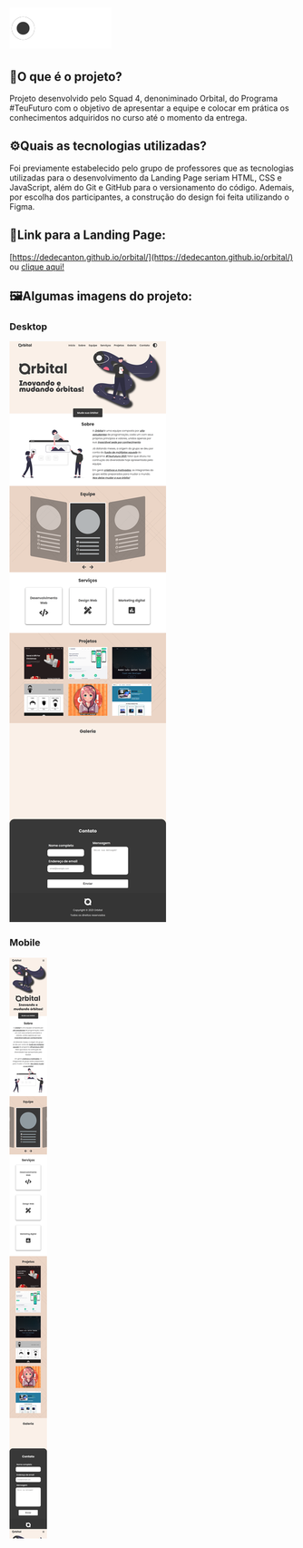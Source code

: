 

# ![logo-white.svg](public/images/readme-images/logo-white.svg)

## 🔎O que é o projeto?

Projeto desenvolvido pelo Squad 4, denoniminado Orbital, do Programa #TeuFuturo com o objetivo de apresentar a equipe e colocar em prática os conhecimentos adquiridos no curso até o momento da entrega. 

## ⚙️Quais as tecnologias utilizadas?

Foi previamente estabelecido pelo grupo de professores que as tecnologias utilizadas para o desenvolvimento da Landing Page seriam HTML, CSS e JavaScript, além do Git e GitHub para o versionamento do código. Ademais, por escolha dos participantes, a construção do design foi feita utilizando o Figma.

## 🔗Link para a Landing Page:

[https://dedecanton.github.io/orbital/](https://dedecanton.github.io/orbital/) ou [clique aqui!](https://dedecanton.github.io/orbital/)

## 🖼️Algumas imagens do projeto:

### Desktop

![orbital-desktop.png](public/images/readme-images/orbital-desktop.png)

### Mobile

![orbital-mobile.png](public/images/readme-images/orbital-mobile.png)
